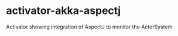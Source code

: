 activator-akka-aspectj
======================

Activator showing integration of AspectJ to monitor the ActorSystem
